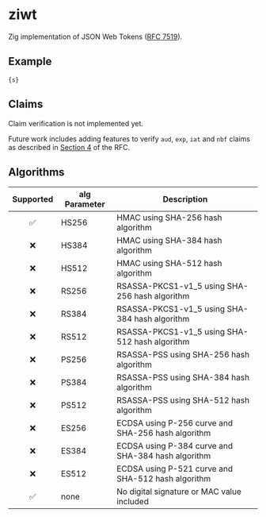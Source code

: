 # ziwt
Zig implementation of JSON Web Tokens ([RFC 7519](https://datatracker.ietf.org/doc/html/rfc7519)).

## Example

```zig
{s}
```

## Claims

Claim verification is not implemented yet.

Future work includes adding features to verify `aud`, `exp`, `iat` and `nbf` claims as described in [Section 4](https://datatracker.ietf.org/doc/html/rfc7519#section-4.1) of the RFC.

## Algorithms

| Supported | alg Parameter | Description |
|:---------:|---------------|-------------|
| ✅        | HS256         | HMAC using SHA-256 hash algorithm |
| ❌        | HS384         | HMAC using SHA-384 hash algorithm |
| ❌        | HS512         | HMAC using SHA-512 hash algorithm |
| ❌        | RS256         | RSASSA-PKCS1-v1_5 using SHA-256 hash algorithm |
| ❌        | RS384         | RSASSA-PKCS1-v1_5 using SHA-384 hash algorithm |
| ❌        | RS512         | RSASSA-PKCS1-v1_5 using SHA-512 hash algorithm |
| ❌        | PS256         | RSASSA-PSS using SHA-256 hash algorithm |
| ❌        | PS384         | RSASSA-PSS using SHA-384 hash algorithm |
| ❌        | PS512         | RSASSA-PSS using SHA-512 hash algorithm |
| ❌        | ES256         | ECDSA using P-256 curve and SHA-256 hash algorithm |
| ❌        | ES384         | ECDSA using P-384 curve and SHA-384 hash algorithm |
| ❌        | ES512         | ECDSA using P-521 curve and SHA-512 hash algorithm |
| ✅        | none          | No digital signature or MAC value included |
